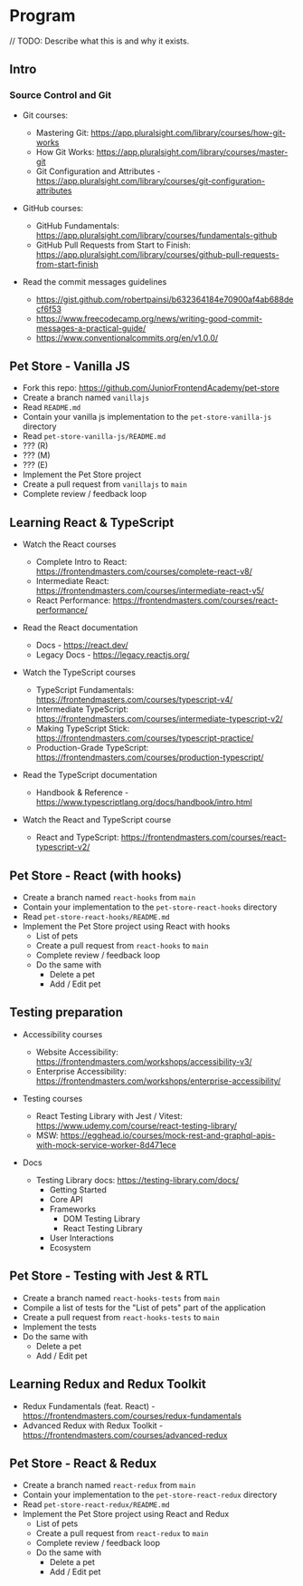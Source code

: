# Program

// TODO: Describe what this is and why it exists.

## Intro

### Source Control and Git

- Git courses:
  - Mastering Git: https://app.pluralsight.com/library/courses/how-git-works
  - How Git Works: https://app.pluralsight.com/library/courses/master-git
  - Git Configuration and Attributes - https://app.pluralsight.com/library/courses/git-configuration-attributes
- GitHub courses:

  - GitHub Fundamentals: https://app.pluralsight.com/library/courses/fundamentals-github
  - GitHub Pull Requests from Start to Finish: https://app.pluralsight.com/library/courses/github-pull-requests-from-start-finish

- Read the commit messages guidelines
  - https://gist.github.com/robertpainsi/b632364184e70900af4ab688decf6f53
  - https://www.freecodecamp.org/news/writing-good-commit-messages-a-practical-guide/
  - https://www.conventionalcommits.org/en/v1.0.0/

## Pet Store - Vanilla JS

- Fork this repo: https://github.com/JuniorFrontendAcademy/pet-store
- Create a branch named `vanillajs`
- Read `README.md`
- Contain your vanilla js implementation to the `pet-store-vanilla-js` directory
- Read `pet-store-vanilla-js/README.md`
- ??? (R)
- ??? (M)
- ??? (E)
- Implement the Pet Store project
- Create a pull request from `vanillajs` to `main`
- Complete review / feedback loop

## Learning React & TypeScript

- Watch the React courses

  - Complete Intro to React: https://frontendmasters.com/courses/complete-react-v8/
  - Intermediate React: https://frontendmasters.com/courses/intermediate-react-v5/
  - React Performance: https://frontendmasters.com/courses/react-performance/

- Read the React documentation

  - Docs - https://react.dev/
  - Legacy Docs - https://legacy.reactjs.org/

- Watch the TypeScript courses

  - TypeScript Fundamentals: https://frontendmasters.com/courses/typescript-v4/
  - Intermediate TypeScript: https://frontendmasters.com/courses/intermediate-typescript-v2/
  - Making TypeScript Stick: https://frontendmasters.com/courses/typescript-practice/
  - Production-Grade TypeScript: https://frontendmasters.com/courses/production-typescript/

- Read the TypeScript documentation

  - Handbook & Reference - https://www.typescriptlang.org/docs/handbook/intro.html

- Watch the React and TypeScript course
  - React and TypeScript: https://frontendmasters.com/courses/react-typescript-v2/

## Pet Store - React (with hooks)

- Create a branch named `react-hooks` from `main`
- Contain your implementation to the `pet-store-react-hooks` directory
- Read `pet-store-react-hooks/README.md`
- Implement the Pet Store project using React with hooks
  - List of pets
  - Create a pull request from `react-hooks` to `main`
  - Complete review / feedback loop
  - Do the same with
    - Delete a pet
    - Add / Edit pet

## Testing preparation

- Accessibility courses

  - Website Accessibility: https://frontendmasters.com/workshops/accessibility-v3/
  - Enterprise Accessibility: https://frontendmasters.com/workshops/enterprise-accessibility/

- Testing courses

  - React Testing Library with Jest / Vitest: https://www.udemy.com/course/react-testing-library/
  - MSW: https://egghead.io/courses/mock-rest-and-graphql-apis-with-mock-service-worker-8d471ece

- Docs
  - Testing Library docs: https://testing-library.com/docs/
    - Getting Started
    - Core API
    - Frameworks
      - DOM Testing Library
      - React Testing Library
    - User Interactions
    - Ecosystem

## Pet Store - Testing with Jest & RTL

- Create a branch named `react-hooks-tests` from `main`
- Compile a list of tests for the "List of pets" part of the application
- Create a pull request from `react-hooks-tests` to `main`
- Implement the tests
- Do the same with
  - Delete a pet
  - Add / Edit pet

## Learning Redux and Redux Toolkit
- Redux Fundamentals (feat. React) - https://frontendmasters.com/courses/redux-fundamentals
- Advanced Redux with Redux Toolkit - https://frontendmasters.com/courses/advanced-redux

## Pet Store - React & Redux

- Create a branch named `react-redux` from `main`
- Contain your implementation to the `pet-store-react-redux` directory
- Read `pet-store-react-redux/README.md`
- Implement the Pet Store project using React and Redux
  - List of pets
  - Create a pull request from `react-redux` to `main`
  - Complete review / feedback loop
  - Do the same with
    - Delete a pet
    - Add / Edit pet
